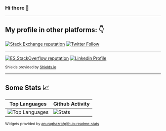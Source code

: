 ### Hi there 👋

---

## My profile in other platforms: 👇

[![Stack Exchange reputation](https://img.shields.io/stackexchange/stackoverflow/r/1030087?logo=stackoverflow&style=for-the-badge&color=%23f48024)](https://stackoverflow.com/users/3022312/jolsalazar)    [![Twitter Follow](https://img.shields.io/twitter/follow/jolsalazar?color=%231da1f2&logo=twitter&logoColor=%231da1f2&style=for-the-badge)](https://twitter.com/jolsalazar)

---
[![ES.StackOverflow reputation](https://img.shields.io/stackexchange/es.stackoverflow/r/18376?logo=es.stackoverflow&color=%23edb407&style=for-the-badge)](https://es.stackoverflow.com/users/29359/jolsalazar) [![Linkedin Profile](https://img.shields.io/badge/Linkedin-JoseSalazar-black?labelColor=0077b5&style=for-the-badge&logo=linkedin&color=eeeeee)](https://www.linkedin.com/in/josé-salazar-2205483a/)

<small>Shields provided by  <a href="https://shields.io/">Shields.io</a></small>

 ---

## Some Stats 📈

| Top Languages | Github Activity |
| ----- | -------- | 
| ![Top Languages](https://github-readme-stats-g78ml47k1.vercel.app/api/top-langs/?username=jolsalazar&theme=vue&cache_seconds=1800&langs_count=10&layout=compact&hide=CSS,HTML&card_width=250&hide_title=true) | ![Stats](https://github-readme-stats-g78ml47k1.vercel.app/api?username=jolsalazar&hide=stars&show_icons=true&line_height=29&theme=vue&hide_rank=true&label_width=150&hide_title=true&card_width=270) |


<small>Widgets provided by  <a href="https://github.com/anuraghazra/github-readme-stats">anuraghazra/github-readme-stats</a></small>
<!--
**jolsalazar/jolsalazar** is a ✨ _special_ ✨ repository because its `README.md` (this file) appears on your GitHub profile.

Here are some ideas to get you started:

- 🔭 I’m currently working on ...
- 🌱 I’m currently learning ...
- 👯 I’m looking to collaborate on ...
- 🤔 I’m looking for help with ...
- 💬 Ask me about ...
- 📫 How to reach me: ...
- 😄 Pronouns: ...
- ⚡ Fun fact: ...
-->
